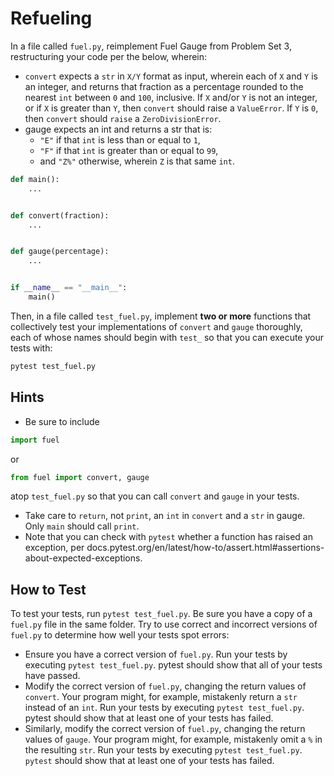 # Refueling 

In a file called `fuel.py`, reimplement Fuel Gauge from Problem Set 3, restructuring your code per the below, wherein:

- `convert` expects a `str` in `X/Y` format as input, wherein each of `X` and `Y` is an integer, and returns that fraction as a percentage rounded to the nearest `int` between `0` and `100`, inclusive. If `X` and/or `Y` is not an integer, or if `X` is greater than `Y`, then `convert` should raise a `ValueError`. If `Y` is `0`, then `convert` should `raise` a `ZeroDivisionError`.
- gauge expects an int and returns a str that is:
  - `"E"` if that `int` is less than or equal to `1`,
  - `"F"` if that `int` is greater than or equal to `99`,
  - and `"Z%"` otherwise, wherein `Z` is that same `int`.

```python
def main():
    ...


def convert(fraction):
    ...


def gauge(percentage):
    ...


if __name__ == "__main__":
    main()
```

Then, in a file called `test_fuel.py`, implement **two or more** functions that collectively test your implementations of `convert` and `gauge` thoroughly, each of whose names should begin with `test_` so that you can execute your tests with:

```bash
pytest test_fuel.py
```

## Hints

- Be sure to include
  
```python
import fuel
```

or

```python
from fuel import convert, gauge
```

atop `test_fuel.py` so that you can call `convert` and `gauge` in your tests.

- Take care to `return`, not `print`, an `int` in `convert` and a `str` in gauge. Only `main` should call `print`.
- Note that you can check with `pytest` whether a function has raised an exception, per docs.pytest.org/en/latest/how-to/assert.html#assertions-about-expected-exceptions.

## How to Test

To test your tests, run `pytest test_fuel.py`. Be sure you have a copy of a `fuel.py` file in the same folder. Try to use correct and incorrect versions of `fuel.py` to determine how well your tests spot errors:

- Ensure you have a correct version of `fuel.py`. Run your tests by executing `pytest test_fuel.py`. pytest should show that all of your tests have passed.
- Modify the correct version of `fuel.py`, changing the return values of `convert`. Your program might, for example, mistakenly return a `str` instead of an `int`. Run your tests by executing `pytest test_fuel.py`. pytest should show that at least one of your tests has failed.
- Similarly, modify the correct version of `fuel.py`, changing the return values of `gauge`. Your program might, for example, mistakenly omit a `%` in the resulting `str`. Run your tests by executing `pytest test_fuel.py`. `pytest` should show that at least one of your tests has failed.
